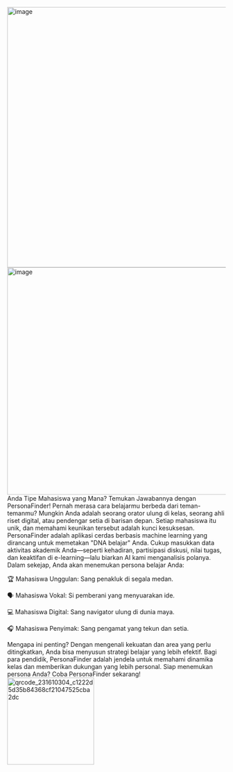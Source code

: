<img width="1366" height="599" alt="image" src="https://github.com/user-attachments/assets/22ef2259-3c64-4ee7-921f-366a9bf48c23" /><img width="1364" height="523" alt="image" src="https://github.com/user-attachments/assets/09f22c26-406a-44b3-bccb-acfc65785bf4" />
Anda Tipe Mahasiswa yang Mana? Temukan Jawabannya dengan PersonaFinder!
Pernah merasa cara belajarmu berbeda dari teman-temanmu? Mungkin Anda adalah seorang orator ulung di kelas, seorang ahli riset digital, atau pendengar setia di barisan depan. Setiap mahasiswa itu unik, dan memahami keunikan tersebut adalah kunci kesuksesan.
PersonaFinder adalah aplikasi cerdas berbasis machine learning yang dirancang untuk memetakan "DNA belajar" Anda. Cukup masukkan data aktivitas akademik Anda—seperti kehadiran, partisipasi diskusi, nilai tugas, dan keaktifan di e-learning—lalu biarkan AI kami menganalisis polanya.
Dalam sekejap, Anda akan menemukan persona belajar Anda:

🏆 Mahasiswa Unggulan: Sang penakluk di segala medan.

🗣️ Mahasiswa Vokal: Si pemberani yang menyuarakan ide.

💻 Mahasiswa Digital: Sang navigator ulung di dunia maya.

🎧 Mahasiswa Penyimak: Sang pengamat yang tekun dan setia.

Mengapa ini penting? Dengan mengenali kekuatan dan area yang perlu ditingkatkan, Anda bisa menyusun strategi belajar yang lebih efektif. Bagi para pendidik, PersonaFinder adalah jendela untuk memahami dinamika kelas dan memberikan dukungan yang lebih personal.
Siap menemukan persona Anda? Coba PersonaFinder sekarang!<img width="200" height="200" alt="qrcode_231610304_c1222d5d35b84368cf21047525cba2dc" src="https://github.com/user-attachments/assets/2fc18309-2170-4047-ad25-dc31e8fa3d1e" />
